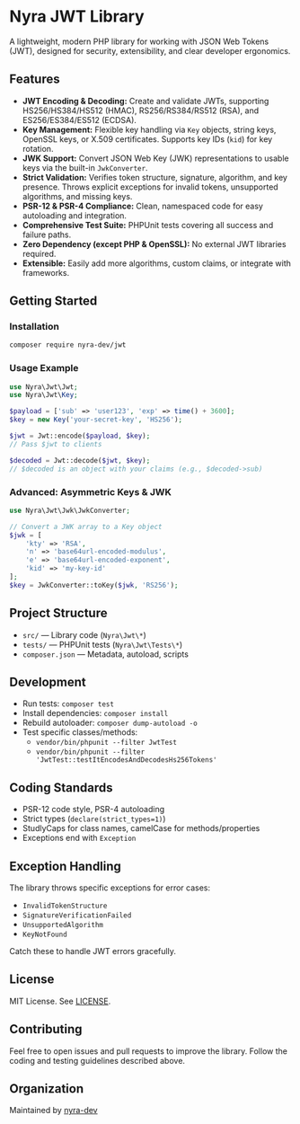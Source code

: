 # Nyra JWT Library

A lightweight, modern PHP library for working with JSON Web Tokens (JWT), designed for security, extensibility, and
clear developer ergonomics.

## Features

- **JWT Encoding & Decoding:** Create and validate JWTs, supporting HS256/HS384/HS512 (HMAC), RS256/RS384/RS512 (RSA),
  and ES256/ES384/ES512 (ECDSA).
- **Key Management:** Flexible key handling via `Key` objects, string keys, OpenSSL keys, or X.509 certificates.
  Supports key IDs (`kid`) for key rotation.
- **JWK Support:** Convert JSON Web Key (JWK) representations to usable keys via the built-in `JwkConverter`.
- **Strict Validation:** Verifies token structure, signature, algorithm, and key presence. Throws explicit exceptions
  for invalid tokens, unsupported algorithms, and missing keys.
- **PSR-12 & PSR-4 Compliance:** Clean, namespaced code for easy autoloading and integration.
- **Comprehensive Test Suite:** PHPUnit tests covering all success and failure paths.
- **Zero Dependency (except PHP & OpenSSL):** No external JWT libraries required.
- **Extensible:** Easily add more algorithms, custom claims, or integrate with frameworks.

## Getting Started

### Installation

```bash
composer require nyra-dev/jwt
```

### Usage Example

```php
use Nyra\Jwt\Jwt;
use Nyra\Jwt\Key;

$payload = ['sub' => 'user123', 'exp' => time() + 3600];
$key = new Key('your-secret-key', 'HS256');

$jwt = Jwt::encode($payload, $key);
// Pass $jwt to clients

$decoded = Jwt::decode($jwt, $key);
// $decoded is an object with your claims (e.g., $decoded->sub)
```

### Advanced: Asymmetric Keys & JWK

```php
use Nyra\Jwt\Jwk\JwkConverter;

// Convert a JWK array to a Key object
$jwk = [
    'kty' => 'RSA',
    'n' => 'base64url-encoded-modulus',
    'e' => 'base64url-encoded-exponent',
    'kid' => 'my-key-id'
];
$key = JwkConverter::toKey($jwk, 'RS256');
```

## Project Structure

- `src/` — Library code (`Nyra\Jwt\*`)
- `tests/` — PHPUnit tests (`Nyra\Jwt\Tests\*`)
- `composer.json` — Metadata, autoload, scripts

## Development

- Run tests: `composer test`
- Install dependencies: `composer install`
- Rebuild autoloader: `composer dump-autoload -o`
- Test specific classes/methods:
    - `vendor/bin/phpunit --filter JwtTest`
    - `vendor/bin/phpunit --filter 'JwtTest::testItEncodesAndDecodesHs256Tokens'`

## Coding Standards

- PSR-12 code style, PSR-4 autoloading
- Strict types (`declare(strict_types=1)`)
- StudlyCaps for class names, camelCase for methods/properties
- Exceptions end with `Exception`

## Exception Handling

The library throws specific exceptions for error cases:

- `InvalidTokenStructure`
- `SignatureVerificationFailed`
- `UnsupportedAlgorithm`
- `KeyNotFound`

Catch these to handle JWT errors gracefully.

## License

MIT License. See [LICENSE](LICENSE).

## Contributing

Feel free to open issues and pull requests to improve the library. Follow the coding and testing guidelines described
above.

## Organization

Maintained by [nyra-dev](https://github.com/nyra-dev)